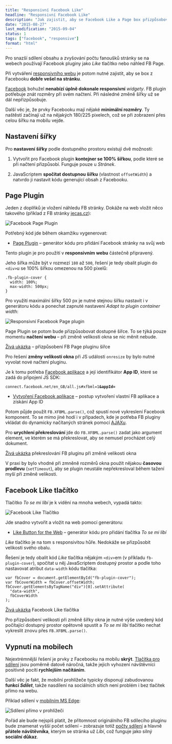```yaml
---
title: "Responsivní Facebook Like"
headline: "Responsivní Facebook Like"
description: "Jak zajistit, aby se Facebook Like a Page box přizpůsobovaly šířce obrazovky."
date: "2015-08-27"
last_modification: "2015-09-04"
status: 1
tags: ["facebook", "responsive"]
format: "html"
---
```


<p>Pro snazší sdílení obsahu a zvyšování počtu fanoušků stránky se na webech používají Facebook pluginy jako <i>Like</i> tlačítko nebo náhled FB Page.</p>

<p>Při vytváření <a href="/responsive">responsivního webu</a> je potom nutné zajistit, aby se box z Facebooku <b>dobře vešel na stránku</b>.</p>

<p><a href="/facebook">Facebook</a> bohužel <b>nenabízí úplně dokonale responsivní</b> <i>widgety</i>. FB plugin potřebuje znát rozměry při svém načtení. Při následné změně šířky už se dál nepřizpůsobuje.</p>

<p>Další věc je, že prvky Facebooku mají nějaké <b>minimální rozměry</b>. Ty naštěstí začínají už na nějakých 180/225 pixelech, což se při zobrazení přes celou šířku na mobilu vejde.</p>




<h2 id="nastaveni">Nastavení šířky</h2>

<p>Pro <b>nastavení šířky</b> podle dostupného prostoru existují dvě možnosti:</p>

<ol>
  <li><p>Vytvořit pro Facebook plugin <b>kontejner se 100% šířkou</b>, podle které se při načtení přizpůsobí. Funguje pouze u <i>Stránek</i>.</p></li>
  
  <li><p>JavaScriptem <b>spočítat dostupnou šířku</b> (vlastnost <code>offsetWidth</code>) a natvrdo ji nastavit kódu generující obsah z Facebooku.</p></li>
</ol>








<h2 id="page">Page Plugin</h2>

<p>Jeden z doplňků je vložení náhledu FB stránky. Dokáže na web vložit něco takového (příklad z FB stránky <a href="http://fb.com/jecascz">jecas.cz</a>):</p>

<p><img src="/files/responsivni-facebook/fb-page.png" alt="Facebook Page Plugin" class="border"></p>






























<p>Potřebný kód jde během okamžiku vygenerovat:</p>

<div class="external-content">
  <ul>
    <li><a href="https://developers.facebook.com/docs/plugins/page-plugin">Page Plugin</a> – generátor kódu pro přidání Facebook stránky na svůj web</li>
  </ul>
</div>

<p>Tento plugin je pro použití v <b>responsivním webu</b> částečně připravený.</p>

<p>Jeho šířka může být v rozmezí <code>180</code> až <code>500</code>, řešení je tedy obalit plugin do <code>&lt;div></code>u se 100% šířkou omezenou na 500 pixelů:</p>

<pre><code>.fb-plugin-cover {
  width: 100%;
  max-width: 500px;
}</code></pre>





<p>Pro využití maximální šířky 500 px je nutné stejnou šířku nastavit i v generátoru kódu a ponechat zapnuté nastavení <i lang="en">Adapt to plugin container width</i>:</p>

<p><img src="/files/responsivni-facebook/fb-page-plugin.png" alt="Responsivní Facebook Page plugin" class="border"></p>













<p>Page Plugin se potom bude přizpůsobovat dostupné šířce. To se týká pouze momentu <b>načtení webu</b> – při změně velikosti okna se nic měnit nebude.</p>

<p><a href="https://kod.djpw.cz/jppb">Živá ukázka</a> – přizpůsobení FB Page pluginu šířce</p>



<p>Pro řešení <b>změny velikosti okna</b> při JS události <code>onresize</code> by bylo nutné vyvolat nové načtení pluginu.</p>

<p>Je k tomu potřeba <a href="https://developers.facebook.com/apps/">Facebook aplikace</a> a její identifikátor <b>App ID</b>, které se zadá do připojení JS SDK:</p>

<pre><code>connect.facebook.net/en_GB/all.js#xfbml=1<b>&amp;appId=</b></code></pre>


<div class="internal-content"><ul>
  <li><a href="/facebook-poslat#aplikace">Vytvoření Facebook aplikace</a> – postup vytvoření vlastní FB aplikace a získání App ID</li>
</ul></div>


<p>Potom půjde použít <code>FB.XFBML.parse()</code>, což spustí nové vykreslení Facebook komponent. To se mimo jiné hodí i v případech, kde je potřeba FB pluginy vkládat do dynamicky načítaných stránek pomocí <a href="/ajax">AJAXu</a>.</p>

<p>Pro <b>urychlení překreslování</b> jde do <code>FB.XFBML.parse()</code> zadat jako argument element, ve kterém se má překreslovat, aby se nemusel procházet celý dokument.</p>

<p><a href="https://kod.djpw.cz/ippb">Živá ukázka</a> překreslování FB pluginu při změně velikosti okna</p>

<p>V praxi by bylo vhodné při zmněně rozměrů okna použít nějakou <b>časovou prodlevu</b> (<code>setTimeout</code>), aby se plugin neustále nepřekresloval během tažení myší při změně velikosti.</p>




<h2 id="like">Facebook Like tlačítko</h2>

<p>Tlačítko <i>To se mi líbí</i> je k vidění na mnoha webech, vypadá takto:</p>

<p><img src="/files/responsivni-facebook/fb-like.png" alt="Facebook Like Tlačítko" class="border"></p>





<p>Jde snadno vytvořit a vložit na web pomocí generátoru:</p>

<div class="external-content">
  <ul>
    <li><a href="https://developers.facebook.com/docs/plugins/like-button">Like Button for the Web</a> – generátor kódu pro přidání tlačítka <i>To se mi líbí</i></li>
  </ul>
</div>

<p><i>Like</i> tlačítko je na tom s responsivitou hůře. Nedokáže se přizpůsobit velikosti svého obalu.</p>

<p>Řešení je tedy obalit kód <i>Like</i> tlačítka nějakým <code>&lt;div></code>em (v příkladu <code>fb-plugin-cover</code>), spočítat u něj JavaScriptem dostupný prostor a podle toho nastavovat atribut <code>data-width</code> kódu tlačítka:</p>

<pre><code>var fbCover = document.getElementById("fb-plugin-cover");
var fbCoverWidth = fbCover.offsetWidth;
fbCover.getElementsByTagName("div")[0].setAttribute(
  "data-width", 
  fbCoverWidth
);
</code></pre>




<p><a href="https://kod.djpw.cz/lppb">Živá ukázka</a> Facebook Like tlačítka</p>

<p>Pro přizpůsobení velikosti při změně šířky okna je nutné výše uvedený kód počítající dostupný prostor opětovně spustit a <i>To se mi líbí</i> tlačítko nechat vykreslit znovu přes <code>FB.XFBML.parse()</code>.</p>





<h2 id="vypnuti">Vypnutí na mobilech</h2>

<p>Nejextrémnější řešení je prvky z Facebooku na mobilu <b>skrýt</b>. <a href="/sdileci-tlacitka">Tlačítka pro sdílení</a> jsou poměrně datově náročná, takže jejich vyhození návštěvníci positivně pocítí <b>rychlejším načítáním</b>.</p>


<p>Další věc je fakt, že mobilní prohlížeče typicky disponují zabudovanou <b>funkcí <i>Sdílet</i></b>, takže nasdílení na sociálních sítích není problém i bez tlačítek přímo na webu.</p>


<p>Příklad sdílení v <a href="/edge-mobile">mobilním MS Edge</a>:</p>


<p><img src="/files/responsivni-facebook/edge-sdilet.png" alt="Sdílení přímo v prohlížeči" class="border"></p>





























<p>Pořád ale bude nejspíš platit, že přítomnost originálního FB sdílecího pluginu bude znamenat vyšší počet sdílení – zobrazuje totiž <a href="/pocet-sdileni">počty sdílení</a> a hlavně <b>přátele návštěvníka</b>, kterým se stránka už <i>Líbí</i>, což funguje jako silný <b>sociální důkaz</b>.</p>
